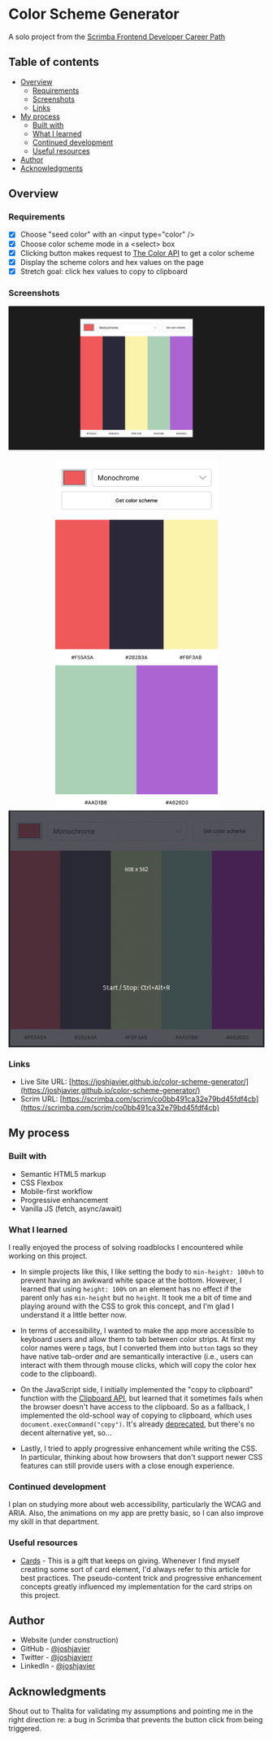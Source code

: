# Color Scheme Generator

A solo project from the [Scrimba Frontend Developer Career Path](https://scrimba.com/learn/frontend)

## Table of contents

- [Overview](#overview)
  - [Requirements](#requirements)
  - [Screenshots](#screenshots)
  - [Links](#links)
- [My process](#my-process)
  - [Built with](#built-with)
  - [What I learned](#what-i-learned)
  - [Continued development](#continued-development)
  - [Useful resources](#useful-resources)
- [Author](#author)
- [Acknowledgments](#acknowledgments)

## Overview

### Requirements

- [x] Choose "seed color" with an \<input type="color" />
- [x] Choose color scheme mode in a \<select> box
- [x] Clicking button makes request to [The Color API](https://www.thecolorapi.com/) to get a color scheme
- [x] Display the scheme colors and hex values on the page
- [x] Stretch goal: click hex values to copy to clipboard

### Screenshots

![Color Scheme Generator (desktop view)](./images/color-scheme-generator-desktop.png)

<img src="./images/color-scheme-generator-mobile.png" alt="Color Scheme Generator (mobile view)" style="max-width: 320px; margin: 0 auto; display: block;">

<img src="./images/color-scheme-generator-preview.gif" alt="Color Scheme Generator (animated preview)" style="margin: 0 auto; display: block;">

### Links

- Live Site URL: [https://joshjavier.github.io/color-scheme-generator/](https://joshjavier.github.io/color-scheme-generator/)
- Scrim URL: [https://scrimba.com/scrim/co0bb491ca32e79bd45fdf4cb](https://scrimba.com/scrim/co0bb491ca32e79bd45fdf4cb)

## My process

### Built with

- Semantic HTML5 markup
- CSS Flexbox
- Mobile-first workflow
- Progressive enhancement
- Vanilla JS (fetch, async/await)

### What I learned

I really enjoyed the process of solving roadblocks I encountered while working on this project.

- In simple projects like this, I like setting the body to `min-height: 100vh` to prevent having an awkward white space at the bottom. However, I learned that using `height: 100%` on an element has no effect if the parent only has `min-height` but no `height`. It took me a bit of time and playing around with the CSS to grok this concept, and I'm glad I understand it a little better now.

- In terms of accessibility, I wanted to make the app more accessible to keyboard users and allow them to tab between color strips. At first my color names were `p` tags, but I converted them into `button` tags so they have native tab-order *and* are semantically interactive (i.e., users can interact with them through mouse clicks, which will copy the color hex code to the clipboard).

- On the JavaScript side, I initially implemented the "copy to clipboard" function with the [Clipboard API](https://developer.mozilla.org/en-US/docs/Web/API/Clipboard), but learned that it sometimes fails when the browser doesn't have access to the clipboard. So as a fallback, I implemented the old-school way of copying to clipboard, which uses `document.execCommand("copy")`. It's already [deprecated](https://developer.mozilla.org/en-US/docs/Web/API/Document/execCommand), but there's no decent alternative yet, so...

- Lastly, I tried to apply progressive enhancement while writing the CSS. In particular, thinking about how browsers that don't support newer CSS features can still provide users with a close enough experience.

### Continued development

I plan on studying more about web accessibility, particularly the WCAG and ARIA. Also, the animations on my app are pretty basic, so I can also improve my skill in that department.

### Useful resources

- [Cards](https://inclusive-components.design/cards/) - This is a gift that keeps on giving. Whenever I find myself creating some sort of card element, I'd always refer to this article for best practices. The pseudo-content trick and progressive enhancement concepts greatly influenced my implementation for the card strips on this project.

## Author

- Website (under construction)
- GitHub - [@joshjavier](https://github.com/joshjavier)
- Twitter - [@joshjavierr](https://twitter.com/joshjavierr)
- LinkedIn - [@joshjavier](https://www.linkedin.com/in/joshjavier/)

## Acknowledgments

Shout out to Thalita for validating my assumptions and pointing me in the right direction re: a bug in Scrimba that prevents the button click from being triggered.
